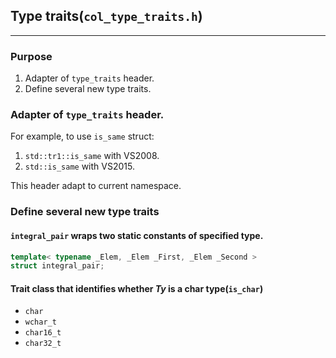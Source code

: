 ## Type traits(`col_type_traits.h`)

---

### Purpose

1. Adapter of `type_traits` header.
2. Define several new type traits.

### Adapter of `type_traits` header.

For example, to use `is_same` struct:

1. `std::tr1::is_same` with VS2008.
2. `std::is_same` with VS2015.

This header adapt to current namespace.

### Define several new type traits

#### `integral_pair` wraps two static constants of specified type.

```cpp
template< typename _Elem, _Elem _First, _Elem _Second >
struct integral_pair;
```

#### Trait class that identifies whether _Ty_ is a char type(`is_char`)

- `char`
- `wchar_t`
- `char16_t`
- `char32_t`
